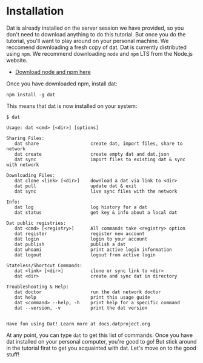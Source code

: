 # Installation

Dat is already installed on the server session we have provided, so you don't need to download anything to do this tutorial. But once you do the tutorial, you'll want to play around on your personal machine. We reccomend downloading a fresh copy of dat. Dat is currently distributed using `npm`. We recommend downloading `node` and `npm` LTS from the Node.js website.

- [Download node and npm here](https://nodejs.org/en/)

Once you have downloaded npm, install dat:

```
npm install -g dat
```

This means that dat is now installed on your system:

```
$ dat

Usage: dat <cmd> [<dir>] [options]

Sharing Files:
   dat share                   create dat, import files, share to network
   dat create                  create empty dat and dat.json
   dat sync                    import files to existing dat & sync with network

Downloading Files:
   dat clone <link> [<dir>]    download a dat via link to <dir>
   dat pull                    update dat & exit
   dat sync                    live sync files with the network

Info:
   dat log                     log history for a dat
   dat status                  get key & info about a local dat

Dat public registries:
   dat <cmd> [<registry>]      All commands take <registry> option
   dat register                register new account
   dat login                   login to your account
   dat publish                 publish a dat
   dat whoami                  print active login information
   dat logout                  logout from active login

Stateless/Shortcut Commands:
   dat <link> [<dir>]          clone or sync link to <dir>
   dat <dir>                   create and sync dat in directory

Troubleshooting & Help:
   dat doctor                  run the dat network doctor
   dat help                    print this usage guide
   dat <command> --help, -h    print help for a specific command
   dat --version, -v           print the dat version

  
Have fun using Dat! Learn more at docs.datproject.org
```

At any point, you can type `dat` to get this list of commands. Once you have dat installed on your personal computer, you're good to go! But stick around in the tutorial firat to get you acquainted with dat. Let's move on to the good stuff!
